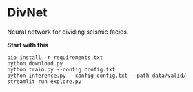 # DivNet
Neural network for dividing seismic facies.

**Start with this**
```
pip install -r requirements.txt
python download.py
python train.py --config config.txt
python inference.py --config config.txt --path data/valid/
streamlit run explore.py
```
